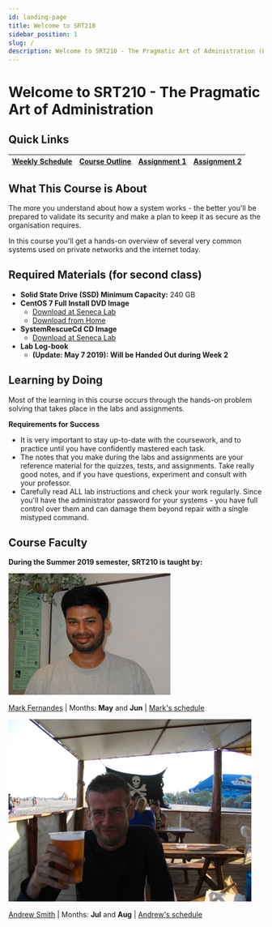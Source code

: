 ```yaml
---
id: landing-page
title: Welcome to SRT210
sidebar_position: 1
slug: /
description: Welcome to SRT210 - The Pragmatic Art of Administration (Landing/Home Page)
---
```


# Welcome to SRT210 - The Pragmatic Art of Administration

## Quick Links

| [Weekly Schedule](./weekly-schedule.md) | [Course Outline](https://ict.senecacollege.ca/course/srt210) | [Assignment 1](/B-Assignments/assignment1.md) | [Assignment 2](/B-Assignments/assignment2.md) |
| --- | --- | --- | --- |

## What This Course is About

The more you understand about how a system works - the better you'll be prepared to validate its security and make a plan to keep it as secure as the organisation requires.

In this course you'll get a hands-on overview of several very common systems used on private networks and the internet today.

## Required Materials (for second class)

- **Solid State Drive (SSD)	Minimum Capacity:** 240 GB
- **CentOS 7 Full Install DVD Image**
  - [Download at Seneca Lab](https://mirror.senecacollege.ca/centos/7/isos/x86_64/CentOS-7-x86_64-DVD-1810.iso)
  - [Download from Home](http://mirror.netflash.net/centos/7/isos/x86_64/CentOS-7-x86_64-DVD-1810.iso)
- **SystemRescueCd CD Image**
  - [Download at Seneca Lab](http://cs.senecacollege.ca/~andrew.smith/srt210/systemrescuecd-x86-5.3.2.iso)
- **Lab Log-book**
  - **(Update: May 7 2019): Will be Handed Out during Week 2**
 
## Learning by Doing

Most of the learning in this course occurs through the hands-on problem solving that takes place in the labs and assignments.

**Requirements for Success**

- It is very important to stay up-to-date with the coursework, and to practice until you have confidently mastered each task.
- The notes that you make during the labs and assignments are your reference material for the quizzes, tests, and assignments. Take really good notes, and if you have questions, experiment and consult with your professor.
- Carefully read ALL lab instructions and check your work regularly. Since you'll have the administrator password for your systems - you have full control over them and can damage them beyond repair with a single mistyped command.

## Course Faculty

**During the Summer 2019 semester, SRT210 is taught by:**

![Mark Fernandes Pic](/img/MarkFernandes.jpg)

[Mark Fernandes](mailto:mark.fernandes@senecacollege.ca) \| Months: **May** and **Jun** \| [Mark's schedule](https://scs.senecac.on.ca/~mark.fernandes/Schedule.html)

![Andrew Smith Pic](/img/Andrew.jpg)

[Andrew Smith](mailto:andrew.smith@senecacollege.ca) \| Months: **Jul** and **Aug** \| [Andrew's schedule](http://littlesvr.ca/currentposition.php)

